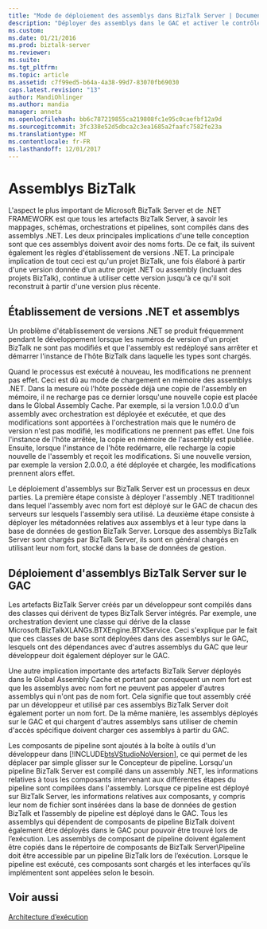 ```yaml
---
title: "Mode de déploiement des assemblys dans BizTalk Server | Documents Microsoft"
description: "Déployer des assemblys dans le GAC et activer le contrôle de version pour les assemblys dans BizTalk Server"
ms.custom: 
ms.date: 01/21/2016
ms.prod: biztalk-server
ms.reviewer: 
ms.suite: 
ms.tgt_pltfrm: 
ms.topic: article
ms.assetid: c7f99ed5-b64a-4a38-99d7-83070fb69030
caps.latest.revision: "13"
author: MandiOhlinger
ms.author: mandia
manager: anneta
ms.openlocfilehash: bb6c787219855ca219808fc1e95c0caefbf12a9d
ms.sourcegitcommit: 3fc338e52d5dbca2c3ea1685a2faafc7582fe23a
ms.translationtype: MT
ms.contentlocale: fr-FR
ms.lasthandoff: 12/01/2017
---
```

# <a name="biztalk-assemblies"></a>Assemblys BizTalk
L'aspect le plus important de Microsoft BizTalk Server et de .NET FRAMEWORK est que tous les artefacts BizTalk Server, à savoir les mappages, schémas, orchestrations et pipelines, sont compilés dans des assemblys .NET. Les deux principales implications d'une telle conception sont que ces assemblys doivent avoir des noms forts. De ce fait, ils suivent également les règles d'établissement de versions .NET. La principale implication de tout ceci est qu'un projet BizTalk, une fois élaboré à partir d'une version donnée d'un autre projet .NET ou assembly (incluant des projets BizTalk), continue à utiliser cette version jusqu'à ce qu'il soit reconstruit à partir d'une version plus récente.  
  
## <a name="net-versioning-and-assemblies"></a>Établissement de versions .NET et assemblys  
 Un problème d'établissement de versions .NET se produit fréquemment pendant le développement lorsque les numéros de version d'un projet BizTalk ne sont pas modifiés et que l'assembly est redéployé sans arrêter et démarrer l'instance de l'hôte BizTalk dans laquelle les types sont chargés.  
  
 Quand le processus est exécuté à nouveau, les modifications ne prennent pas effet. Ceci est dû au mode de chargement en mémoire des assemblys .NET. Dans la mesure où l'hôte possède déjà une copie de l'assembly en mémoire, il ne recharge pas ce dernier lorsqu'une nouvelle copie est placée dans le Global Assembly Cache. Par exemple, si la version 1.0.0.0 d'un assembly avec orchestration est déployée et exécutée, et que des modifications sont apportées à l'orchestration mais que le numéro de version n'est pas modifié, les modifications ne prennent pas effet. Une fois l'instance de l'hôte arrêtée, la copie en mémoire de l'assembly est publiée. Ensuite, lorsque l'instance de l'hôte redémarre, elle recharge la copie nouvelle de l'assembly et reçoit les modifications. Si une nouvelle version, par exemple la version 2.0.0.0, a été déployée et chargée, les modifications prennent alors effet.  
  
 Le déploiement d'assemblys sur BizTalk Server est un processus en deux parties. La première étape consiste à déployer l'assembly .NET traditionnel dans lequel l'assembly avec nom fort est déployé sur le GAC de chacun des serveurs sur lesquels l'assembly sera utilisé. La deuxième étape consiste à déployer les métadonnées relatives aux assemblys et à leur type dans la base de données de gestion BizTalk Server. Lorsque des assemblys BizTalk Server sont chargés par BizTalk Server, ils sont en général chargés en utilisant leur nom fort, stocké dans la base de données de gestion.  
  
## <a name="deploying-biztalk-server-assemblies-to-the-gac"></a>Déploiement d'assemblys BizTalk Server sur le GAC  
 Les artefacts BizTalk Server créés par un développeur sont compilés dans des classes qui dérivent de types BizTalk Server intégrés. Par exemple, une orchestration devient une classe qui dérive de la classe Microsoft.BizTalkXLANGs.BTXEngine.BTXService. Ceci s'explique par le fait que ces classes de base sont déployées dans des assemblys sur le GAC, lesquels ont des dépendances avec d'autres assemblys du GAC que leur développeur doit également déployer sur le GAC.  
  
 Une autre implication importante des artefacts BizTalk Server déployés dans le Global Assembly Cache et portant par conséquent un nom fort est que les assemblys avec nom fort ne peuvent pas appeler d'autres assemblys qui n'ont pas de nom fort. Cela signifie que tout assembly créé par un développeur et utilisé par ces assemblys BizTalk Server doit également porter un nom fort. De la même manière, les assemblys déployés sur le GAC et qui chargent d'autres assemblys sans utiliser de chemin d'accès spécifique doivent charger ces assemblys à partir du GAC.  
  
 Les composants de pipeline sont ajoutés à la boîte à outils d'un développeur dans [!INCLUDE[btsVStudioNoVersion](../includes/btsvstudionoversion-md.md)], ce qui permet de les déplacer par simple glisser sur le Concepteur de pipeline. Lorsqu'un pipeline BizTalk Server est compilé dans un assembly .NET, les informations relatives à tous les composants intervenant aux différentes étapes du pipeline sont compilées dans l'assembly. Lorsque ce pipeline est déployé sur BizTalk Server, les informations relatives aux composants, y compris leur nom de fichier sont insérées dans la base de données de gestion BizTalk et l’assembly de pipeline est déployé dans le GAC. Tous les assemblys qui dépendent de composants de pipeline BizTalk doivent également être déployés dans le GAC pour pouvoir être trouvé lors de l’exécution. Les assemblys de composant de pipeline doivent également être copiés dans le répertoire de composants de BizTalk Server\Pipeline doit être accessible par un pipeline BizTalk lors de l’exécution. Lorsque le pipeline est exécuté, ces composants sont chargés et les interfaces qu'ils implémentent sont appelées selon le besoin.  
  
## <a name="see-also"></a>Voir aussi  
 [Architecture d’exécution](../core/runtime-architecture.md)